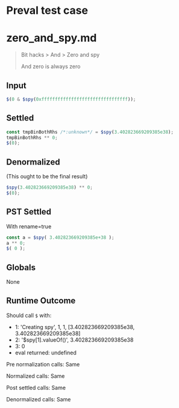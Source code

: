 # Preval test case

# zero_and_spy.md

> Bit hacks > And > Zero and spy
>
> And zero is always zero

## Input

`````js filename=intro
$(0 & $spy(0xffffffffffffffffffffffffffffffff));
`````


## Settled


`````js filename=intro
const tmpBinBothRhs /*:unknown*/ = $spy(3.402823669209385e38);
tmpBinBothRhs ** 0;
$(0);
`````


## Denormalized
(This ought to be the final result)

`````js filename=intro
$spy(3.402823669209385e38) ** 0;
$(0);
`````


## PST Settled
With rename=true

`````js filename=intro
const a = $spy( 3.402823669209385e+38 );
a ** 0;
$( 0 );
`````


## Globals


None


## Runtime Outcome


Should call `$` with:
 - 1: 'Creating spy', 1, 1, [3.402823669209385e38, 3.402823669209385e38]
 - 2: '$spy[1].valueOf()', 3.402823669209385e38
 - 3: 0
 - eval returned: undefined

Pre normalization calls: Same

Normalized calls: Same

Post settled calls: Same

Denormalized calls: Same
